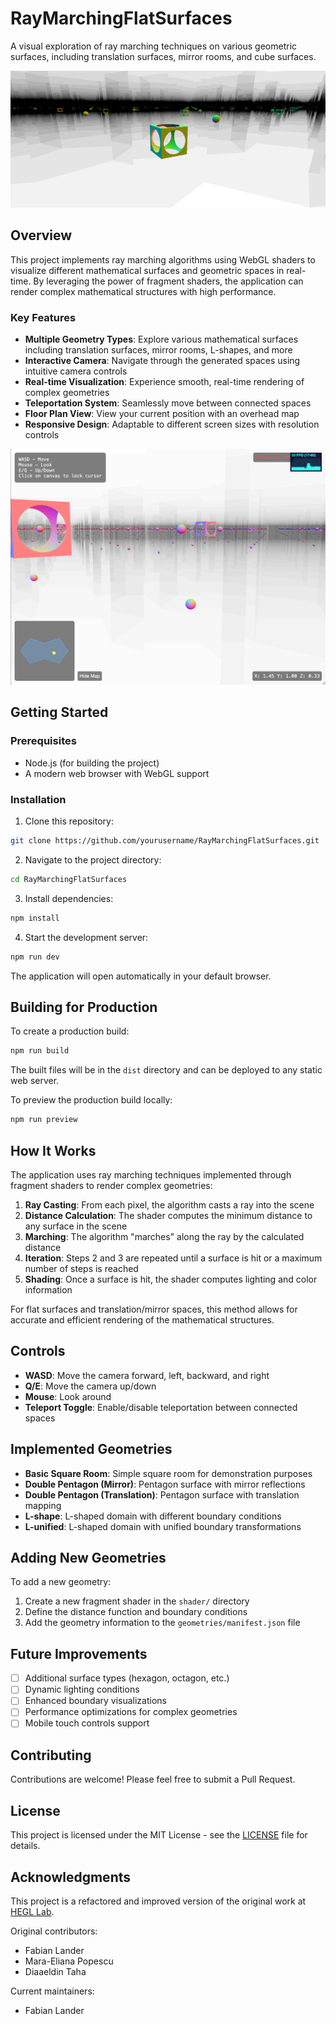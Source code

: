 # RayMarchingFlatSurfaces

A visual exploration of ray marching techniques on various geometric surfaces, including translation surfaces, mirror rooms, and cube surfaces.

![Ray Marching Example](screenshot.png)

## Overview

This project implements ray marching algorithms using WebGL shaders to visualize different mathematical surfaces and geometric spaces in real-time. By leveraging the power of fragment shaders, the application can render complex mathematical structures with high performance.

### Key Features

- **Multiple Geometry Types**: Explore various mathematical surfaces including translation surfaces, mirror rooms, L-shapes, and more
- **Interactive Camera**: Navigate through the generated spaces using intuitive camera controls
- **Real-time Visualization**: Experience smooth, real-time rendering of complex geometries
- **Teleportation System**: Seamlessly move between connected spaces
- **Floor Plan View**: View your current position with an overhead map
- **Responsive Design**: Adaptable to different screen sizes with resolution controls

![Floor Plan Example](floorplan.png)

## Getting Started

### Prerequisites

- Node.js (for building the project)
- A modern web browser with WebGL support

### Installation

1. Clone this repository:
```bash
git clone https://github.com/yourusername/RayMarchingFlatSurfaces.git
```

2. Navigate to the project directory:
```bash
cd RayMarchingFlatSurfaces
```

3. Install dependencies:
```bash
npm install
```

4. Start the development server:
```bash
npm run dev
```

The application will open automatically in your default browser.

## Building for Production

To create a production build:

```bash
npm run build
```

The built files will be in the `dist` directory and can be deployed to any static web server.

To preview the production build locally:

```bash
npm run preview
```

## How It Works

<!-- ![Ray Marching Visualization](placeholder-for-ray-marching-diagram.png) -->

The application uses ray marching techniques implemented through fragment shaders to render complex geometries:

1. **Ray Casting**: From each pixel, the algorithm casts a ray into the scene
2. **Distance Calculation**: The shader computes the minimum distance to any surface in the scene
3. **Marching**: The algorithm "marches" along the ray by the calculated distance
4. **Iteration**: Steps 2 and 3 are repeated until a surface is hit or a maximum number of steps is reached
5. **Shading**: Once a surface is hit, the shader computes lighting and color information

For flat surfaces and translation/mirror spaces, this method allows for accurate and efficient rendering of the mathematical structures.

## Controls

- **WASD**: Move the camera forward, left, backward, and right
- **Q/E**: Move the camera up/down
- **Mouse**: Look around
- **Teleport Toggle**: Enable/disable teleportation between connected spaces

## Implemented Geometries

- **Basic Square Room**: Simple square room for demonstration purposes
- **Double Pentagon (Mirror)**: Pentagon surface with mirror reflections
- **Double Pentagon (Translation)**: Pentagon surface with translation mapping
- **L-shape**: L-shaped domain with different boundary conditions
- **L-unified**: L-shaped domain with unified boundary transformations

## Adding New Geometries

To add a new geometry:

1. Create a new fragment shader in the `shader/` directory
2. Define the distance function and boundary conditions
3. Add the geometry information to the `geometries/manifest.json` file

## Future Improvements

- [ ] Additional surface types (hexagon, octagon, etc.)
- [ ] Dynamic lighting conditions
- [ ] Enhanced boundary visualizations
- [ ] Performance optimizations for complex geometries
- [ ] Mobile touch controls support

## Contributing

Contributions are welcome! Please feel free to submit a Pull Request.

## License

This project is licensed under the MIT License - see the [LICENSE](LICENSE) file for details.

## Acknowledgments

This project is a refactored and improved version of the original work at [HEGL Lab](https://github.com/hegl-lab/Independent-SS22-Raymarching-Flat-Surfaces).

Original contributors:
- Fabian Lander
- Mara-Eliana Popescu
- Diaaeldin Taha

Current maintainers:
- Fabian Lander